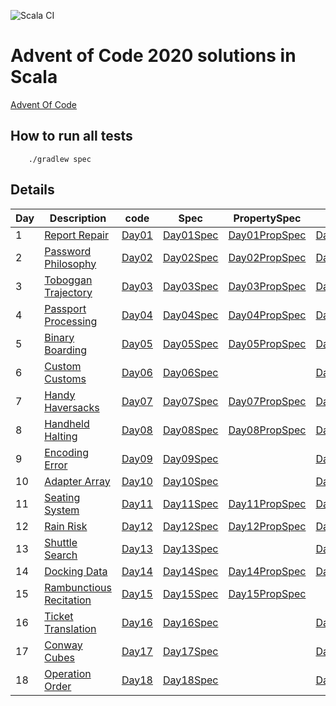 ![Scala CI](https://github.com/VivianOliveres/advent-of-code/workflows/Scala%20CI/badge.svg?branch=master)

# Advent of Code 2020 solutions in Scala

[Advent Of Code](https://adventofcode.com)

## How to run all tests

```
    ./gradlew spec
```

## Details

| Day | Description | code | Spec | PropertySpec | Input |
| --- | -------------------------------------------------------------- | ------------------------------------------------------------ | -------------------------------------------------------------------- | ---------------------------------------------------------------------------- | --------------------------------------------------------|
| 1  | [Report Repair](https://adventofcode.com/2020/day/1)            | [Day01](../master/src/main/scala/com/kensai/aoc/Day01.scala) | [Day01Spec](../master/src/test/scala/com/kensai/aoc/Day01Spec.scala) | [Day01PropSpec](../master/src/test/scala/com/kensai/aoc/Day01PropSpec.scala) | [Day01.input](../master/src/test/resources/Day01.input) | 
| 2  | [Password Philosophy](https://adventofcode.com/2020/day/2)      | [Day02](../master/src/main/scala/com/kensai/aoc/Day02.scala) | [Day02Spec](../master/src/test/scala/com/kensai/aoc/Day02Spec.scala) | [Day02PropSpec](../master/src/test/scala/com/kensai/aoc/Day02PropSpec.scala) | [Day02.input](../master/src/test/resources/Day02.input) | 
| 3  | [Toboggan Trajectory](https://adventofcode.com/2020/day/3)      | [Day03](../master/src/main/scala/com/kensai/aoc/Day03.scala) | [Day03Spec](../master/src/test/scala/com/kensai/aoc/Day03Spec.scala) | [Day03PropSpec](../master/src/test/scala/com/kensai/aoc/Day03PropSpec.scala) | [Day03.input](../master/src/test/resources/Day03.input) | 
| 4  | [Passport Processing](https://adventofcode.com/2020/day/4)      | [Day04](../master/src/main/scala/com/kensai/aoc/Day04.scala) | [Day04Spec](../master/src/test/scala/com/kensai/aoc/Day04Spec.scala) | [Day04PropSpec](../master/src/test/scala/com/kensai/aoc/Day04PropSpec.scala) | [Day04.input](../master/src/test/resources/Day04.input) | 
| 5  | [Binary Boarding](https://adventofcode.com/2020/day/5)          | [Day05](../master/src/main/scala/com/kensai/aoc/Day05.scala) | [Day05Spec](../master/src/test/scala/com/kensai/aoc/Day05Spec.scala) | [Day05PropSpec](../master/src/test/scala/com/kensai/aoc/Day05PropSpec.scala) | [Day05.input](../master/src/test/resources/Day05.input) | 
| 6  | [Custom Customs](https://adventofcode.com/2020/day/6)           | [Day06](../master/src/main/scala/com/kensai/aoc/Day06.scala) | [Day06Spec](../master/src/test/scala/com/kensai/aoc/Day06Spec.scala) | [](../master/src/test/scala/com/kensai/aoc/Day06PropSpec.scala)              | [Day06.input](../master/src/test/resources/Day06.input) |
| 7  | [Handy Haversacks](https://adventofcode.com/2020/day/7)         | [Day07](../master/src/main/scala/com/kensai/aoc/Day07.scala) | [Day07Spec](../master/src/test/scala/com/kensai/aoc/Day07Spec.scala) | [Day07PropSpec](../master/src/test/scala/com/kensai/aoc/Day07PropSpec.scala) | [Day07.input](../master/src/test/resources/Day07.input) |
| 8  | [Handheld Halting](https://adventofcode.com/2020/day/8)         | [Day08](../master/src/main/scala/com/kensai/aoc/Day08.scala) | [Day08Spec](../master/src/test/scala/com/kensai/aoc/Day08Spec.scala) | [Day08PropSpec](../master/src/test/scala/com/kensai/aoc/Day08PropSpec.scala) | [Day08.input](../master/src/test/resources/Day08.input) |
| 9  | [Encoding Error](https://adventofcode.com/2020/day/9)           | [Day09](../master/src/main/scala/com/kensai/aoc/Day09.scala) | [Day09Spec](../master/src/test/scala/com/kensai/aoc/Day09Spec.scala) | [](../master/src/test/scala/com/kensai/aoc/Day09PropSpec.scala)              | [Day09.input](../master/src/test/resources/Day09.input) |
| 10 | [Adapter Array](https://adventofcode.com/2020/day/10)           | [Day10](../master/src/main/scala/com/kensai/aoc/Day10.scala) | [Day10Spec](../master/src/test/scala/com/kensai/aoc/Day10Spec.scala) | [](../master/src/test/scala/com/kensai/aoc/Day10PropSpec.scala)              | [Day10.input](../master/src/test/resources/Day10.input) |
| 11 | [Seating System](https://adventofcode.com/2020/day/11)          | [Day11](../master/src/main/scala/com/kensai/aoc/Day11.scala) | [Day11Spec](../master/src/test/scala/com/kensai/aoc/Day11Spec.scala) | [Day11PropSpec](../master/src/test/scala/com/kensai/aoc/Day11PropSpec.scala) | [Day11.input](../master/src/test/resources/Day11.input) |
| 12 | [Rain Risk](https://adventofcode.com/2020/day/12)               | [Day12](../master/src/main/scala/com/kensai/aoc/Day12.scala) | [Day12Spec](../master/src/test/scala/com/kensai/aoc/Day12Spec.scala) | [Day12PropSpec](../master/src/test/scala/com/kensai/aoc/Day12PropSpec.scala) | [Day12.input](../master/src/test/resources/Day12.input) |
| 13 | [Shuttle Search](https://adventofcode.com/2020/day/13)          | [Day13](../master/src/main/scala/com/kensai/aoc/Day13.scala) | [Day13Spec](../master/src/test/scala/com/kensai/aoc/Day13Spec.scala) | [](../master/src/test/scala/com/kensai/aoc/Day13PropSpec.scala)              | [Day13.input](../master/src/test/resources/Day13.input) |
| 14 | [Docking Data](https://adventofcode.com/2020/day/14)            | [Day14](../master/src/main/scala/com/kensai/aoc/Day14.scala) | [Day14Spec](../master/src/test/scala/com/kensai/aoc/Day14Spec.scala) | [Day14PropSpec](../master/src/test/scala/com/kensai/aoc/Day14PropSpec.scala) | [Day14.input](../master/src/test/resources/Day14.input) |
| 15 | [Rambunctious Recitation](https://adventofcode.com/2020/day/15) | [Day15](../master/src/main/scala/com/kensai/aoc/Day15.scala) | [Day15Spec](../master/src/test/scala/com/kensai/aoc/Day15Spec.scala) | [Day15PropSpec](../master/src/test/scala/com/kensai/aoc/Day15PropSpec.scala) | [](../master/src/test/resources/Day15.input)            |
| 16 | [Ticket Translation](https://adventofcode.com/2020/day/16)      | [Day16](../master/src/main/scala/com/kensai/aoc/Day16.scala) | [Day16Spec](../master/src/test/scala/com/kensai/aoc/Day16Spec.scala) | [](../master/src/test/scala/com/kensai/aoc/Day16PropSpec.scala)              | [Day16.input](../master/src/test/resources/Day16.input) |
| 17 | [Conway Cubes](https://adventofcode.com/2020/day/17)            | [Day17](../master/src/main/scala/com/kensai/aoc/Day17.scala) | [Day17Spec](../master/src/test/scala/com/kensai/aoc/Day17Spec.scala) | [](../master/src/test/scala/com/kensai/aoc/Day17PropSpec.scala)              | [Day17.input](../master/src/test/resources/Day17.input) |
| 18 | [Operation Order](https://adventofcode.com/2020/day/18)         | [Day18](../master/src/main/scala/com/kensai/aoc/Day18.scala) | [Day18Spec](../master/src/test/scala/com/kensai/aoc/Day18Spec.scala) | [](../master/src/test/scala/com/kensai/aoc/Day18PropSpec.scala)              | [Day18.input](../master/src/test/resources/Day18.input) |
